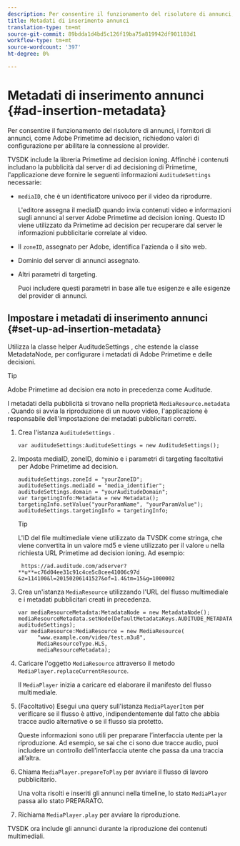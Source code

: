```yaml
---
description: Per consentire il funzionamento del risolutore di annunci, i fornitori di annunci, come Adobe Primetime ad decision, richiedono valori di configurazione per abilitare la connessione al provider.
title: Metadati di inserimento annunci
translation-type: tm+mt
source-git-commit: 89bdda1d4bd5c126f19ba75a819942df901183d1
workflow-type: tm+mt
source-wordcount: '397'
ht-degree: 0%

---
```



# Metadati di inserimento annunci {#ad-insertion-metadata}

Per consentire il funzionamento del risolutore di annunci, i fornitori di annunci, come Adobe Primetime ad decision, richiedono valori di configurazione per abilitare la connessione al provider.

TVSDK include la libreria Primetime ad decision ioning. Affinché i contenuti includano la pubblicità dal server di ad decisioning di Primetime, l&#39;applicazione deve fornire le seguenti informazioni `AuditudeSettings` necessarie:

* `mediaID`, che è un identificatore univoco per il video da riprodurre.

   L&#39;editore assegna il mediaID quando invia contenuti video e informazioni sugli annunci al server Adobe Primetime ad decision ioning. Questo ID viene utilizzato da Primetime ad decision per recuperare dal server le informazioni pubblicitarie correlate al video.

* Il `zoneID`, assegnato per Adobe, identifica l&#39;azienda o il sito web.
* Dominio del server di annunci assegnato.
* Altri parametri di targeting.

   Puoi includere questi parametri in base alle tue esigenze e alle esigenze del provider di annunci.

## Impostare i metadati di inserimento annunci {#set-up-ad-insertion-metadata}

Utilizza la classe helper AuditudeSettings , che estende la classe MetadataNode, per configurare i metadati di Adobe Primetime e delle decisioni.

>[!TIP]
>
>Adobe Primetime ad decision era noto in precedenza come Auditude.

I metadati della pubblicità si trovano nella proprietà `MediaResource.metadata` . Quando si avvia la riproduzione di un nuovo video, l&#39;applicazione è responsabile dell&#39;impostazione dei metadati pubblicitari corretti.

1. Crea l&#39;istanza `AuditudeSettings` .

   ```
   var auditudeSettings:AuditudeSettings = new AuditudeSettings();
   ```

1. Imposta mediaID, zoneID, dominio e i parametri di targeting facoltativi per Adobe Primetime ad decision.

   ```
   auditudeSettings.zoneId = "yourZoneID"; 
   auditudeSettings.mediaId = "media_identifier"; 
   auditudeSettings.domain = "yourAuditudeDomain"; 
   var targetingInfo:Metadata = new Metadata(); 
   targetingInfo.setValue("yourParamName", "yourParamValue"); 
   auditudeSettings.targetingInfo = targetingInfo;
   ```

   >[!TIP]
   >
   >L&#39;ID del file multimediale viene utilizzato da TVSDK come stringa, che viene convertita in un valore md5 e viene utilizzato per il valore `u` nella richiesta URL Primetime ad decision ioning. Ad esempio:
   >
   >
   >` https://ad.auditude.com/adserver? **u**=c76d04ee31c91c4ce5c8cee41006c97d &z=114100&l=20150206141527&of=1.4&tm=15&g=1000002`

1. Crea un&#39;istanza `MediaResource` utilizzando l&#39;URL del flusso multimediale e i metadati pubblicitari creati in precedenza.

   ```
   var mediaResourceMetadata:MetadataNode = new MetadataNode(); 
   mediaResourceMetadata.setNode(DefaultMetadataKeys.AUDITUDE_METADATA_KEY, auditudeSettings); 
   var mediaResource:MediaResource = new MediaResource( 
         "www.example.com/video/test.m3u8", 
         MediaResourceType.HLS,  
         mediaResourceMetadata);
   ```

1. Caricare l&#39;oggetto `MediaResource` attraverso il metodo `MediaPlayer.replaceCurrentResource`.

   Il `MediaPlayer` inizia a caricare ed elaborare il manifesto del flusso multimediale.

1. (Facoltativo) Esegui una query sull&#39;istanza `MediaPlayerItem` per verificare se il flusso è attivo, indipendentemente dal fatto che abbia tracce audio alternative o se il flusso sia protetto.

   Queste informazioni sono utili per preparare l’interfaccia utente per la riproduzione. Ad esempio, se sai che ci sono due tracce audio, puoi includere un controllo dell’interfaccia utente che passa da una traccia all’altra.

1. Chiama `MediaPlayer.prepareToPlay` per avviare il flusso di lavoro pubblicitario.

   Una volta risolti e inseriti gli annunci nella timeline, lo stato `MediaPlayer` passa allo stato PREPARATO.
1. Richiama `MediaPlayer.play` per avviare la riproduzione.

TVSDK ora include gli annunci durante la riproduzione dei contenuti multimediali.